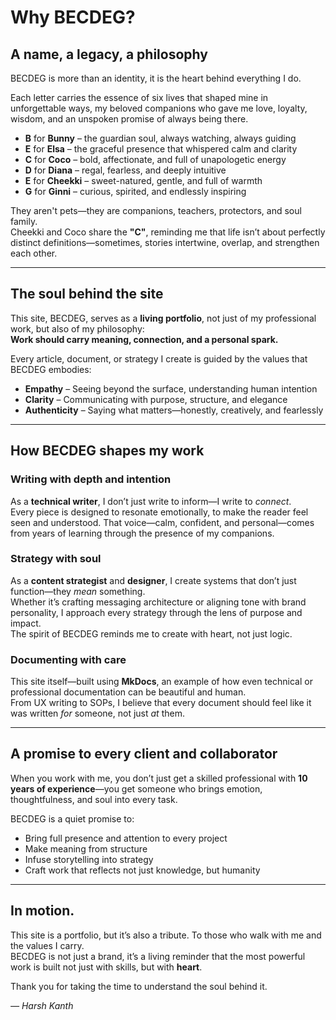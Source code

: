 # Why BECDEG?

## A name, a legacy, a philosophy

BECDEG is more than an identity, it is the heart behind everything I do.

Each letter carries the essence of six lives that shaped mine in unforgettable ways, my beloved companions who gave me love, loyalty, wisdom, and an unspoken promise of always being there.

- **B** for **Bunny** – the guardian soul, always watching, always guiding
- **E** for **Elsa** – the graceful presence that whispered calm and clarity
- **C** for **Coco** – bold, affectionate, and full of unapologetic energy
- **D** for **Diana** – regal, fearless, and deeply intuitive
- **E** for **Cheekki** – sweet-natured, gentle, and full of warmth
- **G** for **Ginni** – curious, spirited, and endlessly inspiring

They aren't pets—they are companions, teachers, protectors, and soul family.  
Cheekki and Coco share the **"C"**, reminding me that life isn’t about perfectly distinct definitions—sometimes, stories intertwine, overlap, and strengthen each other.

---

## The soul behind the site

This site, BECDEG, serves as a **living portfolio**, not just of my professional work, but also of my philosophy:  
**Work should carry meaning, connection, and a personal spark.**

Every article, document, or strategy I create is guided by the values that BECDEG embodies:

- **Empathy** – Seeing beyond the surface, understanding human intention
- **Clarity** – Communicating with purpose, structure, and elegance
- **Authenticity** – Saying what matters—honestly, creatively, and fearlessly

---

## How BECDEG shapes my work

### Writing with depth and intention

As a **technical writer**, I don’t just write to inform—I write to *connect*.  
Every piece is designed to resonate emotionally, to make the reader feel seen and understood. That voice—calm, confident, and personal—comes from years of learning through the presence of my companions.

### Strategy with soul

As a **content strategist** and **designer**, I create systems that don’t just function—they *mean* something.  
Whether it’s crafting messaging architecture or aligning tone with brand personality, I approach every strategy through the lens of purpose and impact.  
The spirit of BECDEG reminds me to create with heart, not just logic.

### Documenting with care

This site itself—built using **MkDocs**, an example of how even technical or professional documentation can be beautiful and human.  
From UX writing to SOPs, I believe that every document should feel like it was written *for* someone, not just *at* them.

---

## A promise to every client and collaborator

When you work with me, you don’t just get a skilled professional with **10 years of experience**—you get someone who brings emotion, thoughtfulness, and soul into every task.

BECDEG is a quiet promise to:

- Bring full presence and attention to every project
- Make meaning from structure
- Infuse storytelling into strategy
- Craft work that reflects not just knowledge, but humanity

---

## In motion.

This site is a portfolio, but it’s also a tribute. To those who walk with me and the values I carry.  
BECDEG is not just a brand, it’s a living reminder that the most powerful work is built not just with skills, but with **heart**.

Thank you for taking the time to understand the soul behind it.

*— Harsh Kanth*
